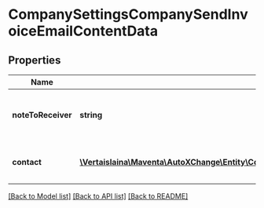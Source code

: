 # CompanySettingsCompanySendInvoiceEmailContentData

## Properties
Name | Type | Description | Notes
------------ | ------------- | ------------- | -------------
**noteToReceiver** | **string** | What message to be added to the sent email | [optional] 
**contact** | [**\Vertaislaina\Maventa\AutoXChange\Entity\CompanySettingsCompanySendInvoiceEmailContentDataContactData**](CompanySettingsCompanySendInvoiceEmailContentDataContactData.md) | Define the content to the added to the email | [optional] 

[[Back to Model list]](../README.md#documentation-for-models) [[Back to API list]](../README.md#documentation-for-api-endpoints) [[Back to README]](../README.md)


